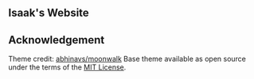 ## Isaak's Website


## Acknowledgement

Theme credit: [abhinavs/moonwalk](https://github.com/abhinavs/moonwalk)
Base theme available as open source under the terms of the [MIT License](https://opensource.org/licenses/MIT).

